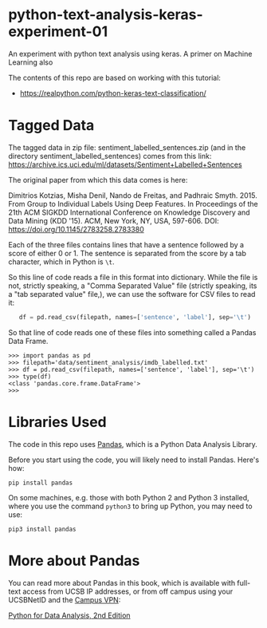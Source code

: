 # python-text-analysis-keras-experiment-01
An experiment with python text analysis using keras.   A primer on Machine Learning also


The contents of this repo are based on working with this tutorial:

* https://realpython.com/python-keras-text-classification/


# Tagged Data

The tagged data in zip file: sentiment_labelled_sentences.zip (and in the directory sentiment_labelled_sentences) comes
from this link: https://archive.ics.uci.edu/ml/datasets/Sentiment+Labelled+Sentences

The original paper from which this data comes is here:

Dimitrios Kotzias, Misha Denil, Nando de Freitas, and Padhraic Smyth. 2015. From Group to Individual Labels Using Deep Features. In Proceedings of the 21th ACM SIGKDD International Conference on Knowledge Discovery and Data Mining (KDD '15). ACM, New York, NY, USA, 597-606. DOI: https://doi.org/10.1145/2783258.2783380

Each of the three files contains lines that have a sentence followed by a score of either 0 or 1.
The sentence is separated from the score by a tab character, which in Python is `\t`.

So this line of code reads a file in this format into dictionary.  While the file is not, strictly
speaking, a "Comma Separated Value" file (strictly speaking, its a "tab separated value" file,), we
can use the software for CSV files to read it:

```python
   df = pd.read_csv(filepath, names=['sentence', 'label'], sep='\t')
```

So that line of code reads one of these files into something called a Pandas Data Frame.

```
>>> import pandas as pd
>>> filepath='data/sentiment_analysis/imdb_labelled.txt'
>>> df = pd.read_csv(filepath, names=['sentence', 'label'], sep='\t')
>>> type(df)
<class 'pandas.core.frame.DataFrame'>
>>> 
```




# Libraries Used

The code in this repo uses [Pandas](https://pandas.pydata.org/), 
which is a Python Data Analysis Library.

Before you start using the code, you will likely need to install Pandas.  Here's how:

```
pip install pandas
```

On some machines, e.g. those with both Python 2 and Python 3 installed, where you use
the command `python3` to bring up Python, you may need to use:

```
pip3 install pandas
```

# More about Pandas

You can read more about Pandas in this book, which is available with full-text access from UCSB IP addresses,
or from off campus using your UCSBNetID and the [Campus VPN](http://www.ets.ucsb.edu/services/campus-vpn/get-connected):

[Python for Data Analysis, 2nd Edition](https://proquest.safaribooksonline.com/book/programming/python/9781491957653)
